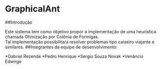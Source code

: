 # GraphicalAnt
##Introdução

Este sistema tem como objetivo propor a implementação de uma heurística chamada Otimização por Colônia de Formigas.<br>
Tal implementação possibilitará resolver problemas tipo caixeiro viajante e similares.
##Integrantes da equipe de desenvolvimento:

*Gabriel Rezende
*Pedro Henrique
*Sergio Souza Novak
*Venâncio Edwirge
